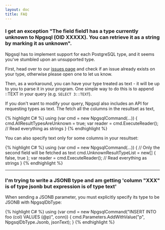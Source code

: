 ```yaml
---
layout: doc
title: FAQ
---
```


### <a name="unknown_type">I get an exception "The field field1 has a type currently unknown to Npgsql (OID XXXXX). You can retrieve it as a string by marking it as unknown".</a>

Npgsql has to implement support for each PostgreSQL type, and it seems you've stumbled upon an unsupported type.

First, head over to our [issues page](https://github.com/npgsql/npgsql/issues) and check if an issue already exists on your type,
otherwise please open one to let us know.

Then, as a workaround, you can have your type treated as text - it will be up to you to parse it in your program.
One simple way to do this is to append ::TEXT in your query (e.g. `SELECT 3::TEXT`).

If you don't want to modify your query, Npgsql also includes an API for requesting types as text.
The fetch all the columns in the resultset as text, 

{% highlight C# %}
using (var cmd = new NpgsqlCommand(...)) {
  cmd.AllResultTypesAreUnknown = true;
  var reader = cmd.ExecuteReader();
  // Read everything as strings
}
{% endhighlight %}

You can also specify text only for some columns in your resultset:

{% highlight C# %}
using (var cmd = new NpgsqlCommand(...)) {
  // Only the second field will be fetched as text
  cmd.UnknownResultTypeList = new[] { false, true };
  var reader = cmd.ExecuteReader();
  // Read everything as strings
}
{% endhighlight %}

---

### <a name="jsonb">I'm trying to write a JSONB type and am getting 'column "XXX" is of type jsonb but expression is of type text'</a>

When sending a JSONB parameter, you must explicitly specify its type to be JSONB with NpgsqlDbType:

{% highlight C# %}
using (var cmd = new NpgsqlCommand("INSERT INTO foo (col) VALUES (@p)", conn)) {
  cmd.Parameters.AddWithValue("p", NpgsqlDbType.Jsonb, jsonText);
}
{% endhighlight %}


